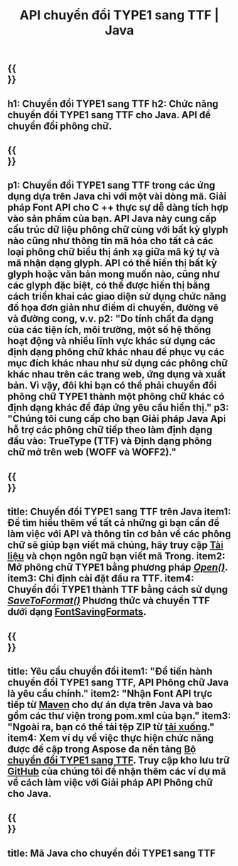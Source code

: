 ﻿---
translation: true
template: /_templates/conversion-child-java.md
title: API chuyển đổi TYPE1 sang TTF | Java
description: Chuyển đổi TYPE1 sang TTF bằng cách sử dụng API Java trên Windows và Linux. Tích hợp chức năng chuyển đổi phông chữ TYPE1 sang TTF gốc này vào giải pháp của riêng bạn.
keywords: type1 tới ttf java api, type12ttf java solution, type1 sang ttf java
url: /java/conversion/type1-to-ttf/
family: font
platformtag: java
feature: conversion
informat: TYPE1
outformat: TTF
faq: faqchild
otherformats: WOFF WOFF2
---

{{<section banner>}}
---
h1: Chuyển đổi TYPE1 sang TTF
h2: Chức năng chuyển đổi TYPE1 sang TTF cho Java. API để chuyển đổi phông chữ.
---

{{<section overview>}}
---
p1: Chuyển đổi TYPE1 sang TTF trong các ứng dụng dựa trên Java chỉ với một vài dòng mã. Giải pháp Font API cho С ++ thực sự dễ dàng tích hợp vào sản phẩm của bạn. API Java này cung cấp cấu trúc dữ liệu phông chữ cùng với bất kỳ glyph nào cũng như thông tin mã hóa cho tất cả các loại phông chữ biểu thị ánh xạ giữa mã ký tự và mã nhận dạng glyph. API có thể hiển thị bất kỳ glyph hoặc văn bản mong muốn nào, cũng như các glyph đặc biệt, có thể được hiển thị bằng cách triển khai các giao diện sử dụng chức năng đồ họa đơn giản như điểm di chuyển, đường vẽ và đường cong, v.v.
p2: "Do tính chất đa dạng của các tiện ích, môi trường, một số hệ thống hoạt động và nhiều lĩnh vực khác sử dụng các định dạng phông chữ khác nhau để phục vụ các mục đích khác nhau như sử dụng các phông chữ khác nhau trên các trang web, ứng dụng và xuất bản. Vì vậy, đôi khi bạn có thể phải chuyển đổi phông chữ TYPE1 thành một phông chữ khác có định dạng khác để đáp ứng yêu cầu hiển thị."
p3: "Chúng tôi cung cấp cho bạn Giải pháp Java Api hỗ trợ các phông chữ tiếp theo làm định dạng đầu vào: TrueType (TTF) và Định dạng phông chữ mở trên web (WOFF và WOFF2)."
---

{{<section feature1>}}
---
title: Chuyển đổi TYPE1 sang TTF trên Java
item1: Để tìm hiểu thêm về tất cả những gì bạn cần để làm việc với API và thông tin cơ bản về các phông chữ sẽ giúp bạn viết mã chúng, hãy truy cập [Tài liệu](https://docs.aspose.com/font/) và chọn ngôn ngữ bạn viết mã Trong.
item2: Mở phông chữ TYPE1 bằng phương pháp   [*Open()*](https://reference.aspose.com/font/java/com.aspose.font/Font#open-com.aspose.font.FontDefinition-).
item3: Chỉ định cài đặt đầu ra TTF.
item4: Chuyển đổi TYPE1 thành TTF bằng cách sử dụng  [*SaveToFormat()*](https://reference.aspose.com/font/java/com.aspose.font/Font#saveToFormat-java.io.OutputStream-com.aspose.font.FontSavingFormats-) Phương thức và chuyển TTF dưới dạng [FontSavingFormats](https://reference.aspose.com/font/java/com.aspose.font/FontSavingFormats).
---

{{<section feature2>}}
---
title: Yêu cầu chuyển đổi
item1: "Để tiến hành chuyển đổi TYPE1 sang TTF, API Phông chữ Java là yêu cầu chính."
item2: "Nhận Font API trực tiếp từ [Maven](https://repository.aspose.com/webapp/#/artifacts/browse/tree/General/repo/com/aspose/aspose-font) cho dự án dựa trên Java và bao gồm các thư viện trong pom.xml của bạn."
item3: "Ngoài ra, bạn có thể tải tệp ZIP từ [tải xuống](https://releases.aspose.com/font/java/)."
item4: Xem ví dụ về việc thực hiện chức năng được đề cập trong Aspose đa nền tảng [Bộ chuyển đổi TYPE1 sang TTF](https://products.aspose.app/font/conversion/type1-to-ttf). Truy cập kho lưu trữ [GitHub](https://github.com/aspose-font/Aspose.Font-Documentation/tree/master/java-examples) của chúng tôi để nhận thêm các ví dụ mã về cách làm việc với Giải pháp API Phông chữ cho Java.
---

{{<section codeexample>}}
---
title: Mã Java cho chuyển đổi TYPE1 sang TTF
---
